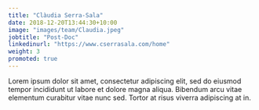 ```yaml
---
title: "Clàudia Serra-Sala"
date: 2018-12-20T13:44:30+10:00
image: "images/team/Claudia.jpeg"
jobtitle: "Post-Doc"
linkedinurl: "https://www.cserrasala.com/home"
weight: 3
promoted: true
---
```


Lorem ipsum dolor sit amet, consectetur adipiscing elit, sed do eiusmod tempor incididunt ut labore et dolore magna aliqua. Bibendum arcu vitae elementum curabitur vitae nunc sed. Tortor at risus viverra adipiscing at in.
